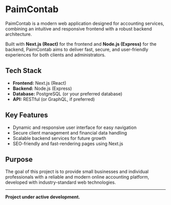 # PaimContab

PaimContab is a modern web application designed for accounting services, combining an intuitive and responsive frontend with a robust backend architecture.

Built with **Next.js (React)** for the frontend and **Node.js (Express)** for the backend, PaimContab aims to deliver fast, secure, and user-friendly experiences for both clients and administrators.

## Tech Stack

- **Frontend:** Next.js (React)
- **Backend:** Node.js (Express)
- **Database:** PostgreSQL (or your preferred database)
- **API:** RESTful (or GraphQL, if preferred)

## Key Features

- Dynamic and responsive user interface for easy navigation
- Secure client management and financial data handling
- Scalable backend services for future growth
- SEO-friendly and fast-rendering pages using Next.js

## Purpose

The goal of this project is to provide small businesses and individual professionals with a reliable and modern online accounting platform, developed with industry-standard web technologies.

---

**Project under active development.**

